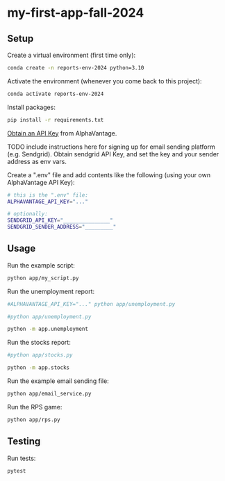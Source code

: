 # my-first-app-fall-2024

## Setup

Create a virtual environment (first time only):

```sh
conda create -n reports-env-2024 python=3.10
```

Activate the environment (whenever you come back to this project):

```sh
conda activate reports-env-2024
```

Install packages:

```sh
pip install -r requirements.txt
```

[Obtain an API Key](https://www.alphavantage.co/support/#api-key) from AlphaVantage.

TODO include instructions here for signing up for email sending platform (e.g. Sendgrid). Obtain sendgrid API Key, and set the key and your sender address as env vars.

Create a ".env" file and add contents like the following (using your own AlphaVantage API Key):

```sh
# this is the ".env" file:
ALPHAVANTAGE_API_KEY="..."

# optionally:
SENDGRID_API_KEY="_______________"
SENDGRID_SENDER_ADDRESS="_________"
```

## Usage

Run the example script:

```sh
python app/my_script.py
```

Run the unemployment report:

```sh
#ALPHAVANTAGE_API_KEY="..." python app/unemployment.py

#python app/unemployment.py

python -m app.unemployment
```

Run the stocks report:

```sh
#python app/stocks.py

python -m app.stocks
```

Run the example email sending file:

```sh
python app/email_service.py
```

Run the RPS game:

```sh
python app/rps.py
```

## Testing

Run tests:

```sh
pytest
```
